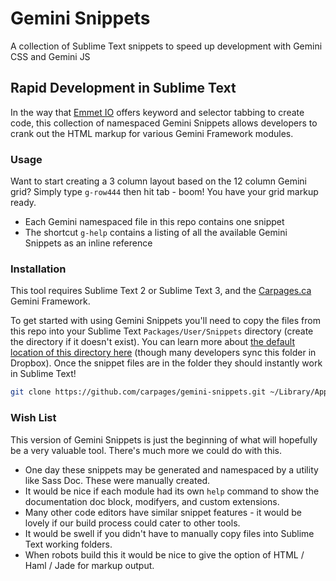 # Gemini Snippets

A collection of Sublime Text snippets to speed up development with Gemini CSS and Gemini JS

## Rapid Development in Sublime Text

In the way that [Emmet IO](http://emmet.io/) offers keyword and selector tabbing to create code, this collection of namespaced Gemini Snippets allows developers to crank out the HTML markup for various Gemini Framework modules.

### Usage

Want to start creating a 3 column layout based on the 12 column Gemini grid? Simply type ``g-row444`` then hit tab - boom! You have your grid markup ready.

- Each Gemini namespaced file in this repo contains one snippet
- The shortcut ``g-help`` contains a listing of all the available Gemini Snippets as an inline reference

### Installation

This tool requires Sublime Text 2 or Sublime Text 3, and the [Carpages.ca](https://github.com/carpages) Gemini Framework.

To get started with using Gemini Snippets you'll need to copy the files from this repo into your Sublime Text ``Packages/User/Snippets`` directory (create the directory if it doesn't exist). You can learn more about [the default location of this directory here](http://docs.sublimetext.info/en/sublime-text-3/basic_concepts.html#the-data-directory) (though many developers sync this folder in Dropbox). Once the snippet files are in the folder they should instantly work in Sublime Text!

```bash
git clone https://github.com/carpages/gemini-snippets.git ~/Library/Application\ Support/Sublime\ Text\ 2/Packages/User/Snippets/Gemini
```

### Wish List
This version of Gemini Snippets is just the beginning of what will hopefully be a very valuable tool. There's much more we could do with this.

- One day these snippets may be generated and namespaced by a utility like Sass Doc. These were manually created.
- It would be nice if each module had its own ``help`` command to show the documentation doc block, modifyers, and custom extensions.
- Many other code editors have similar snippet features - it would be lovely if our build process could cater to other tools.
- It would be swell if you didn't have to manually copy files into Sublime Text working folders.
- When robots build this it would be nice to give the option of HTML / Haml / Jade for markup output.
